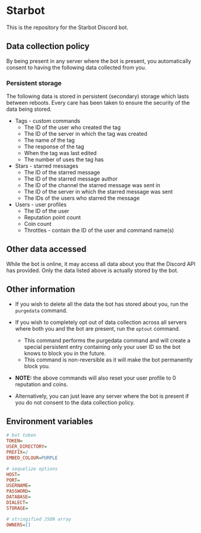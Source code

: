 # Starbot
This is the repository for the Starbot Discord bot.

## Data collection policy
By being present in any server where the bot is present, you automatically consent to having the following data collected from you. 

### Persistent storage
The following data is stored in persistent (secondary) storage which lasts between reboots. Every care has been taken to ensure the security of the data being stored.
- Tags - custom commands
	- The ID of the user who created the tag
	- The ID of the server in which the tag was created
	- The name of the tag
	- The response of the tag
	- When the tag was last edited
	- The number of uses the tag has
- Stars - starred messages
	- The ID of the starred message
	- The ID of the starred message author
	- The ID of the channel the starred message was sent in
	- The ID of the server in which the starred message was sent
	- The IDs of the users who starred the message
- Users - user profiles
	- The ID of the user
	- Reputation point count
	- Coin count
	- Throttles - contain the ID of the user and command name(s)

## Other data accessed
While the bot is online, it may access all data about you that the Discord API has provided. Only the data listed above is actually stored by the bot.

## Other information
- If you wish to delete all the data the bot has stored about you, run the `purgedata` command.
- If you wish to completely opt out of data collection across all servers where both you and the bot are present, run the `optout` command.
	- This command performs the purgedata command and will create a special persistent entry containing only your user ID so the bot knows to block you in the future.
	- This command is non-reversible as it will make the bot permanently block you.
- **NOTE:** the above commands will also reset your user profile to 0 reputation and coins.

- Alternatively, you can just leave any server where the bot is present if you do not consent to the data collection policy.

## Environment variables
```ini
# bot token
TOKEN=
USER_DIRECTORY=
PREFIX=/
EMBED_COLOUR=PURPLE

# sequelize options
HOST=
PORT=
USERNAME=
PASSWORD=
DATABASE=
DIALECT=
STORAGE=

# stringified JSON array
OWNERS=[]
```
